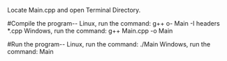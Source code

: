 Locate Main.cpp and open Terminal Directory.

#Compile the program--
Linux, run the command: g++ o- Main -I headers *.cpp
Windows, run the command: g++ Main.cpp -o Main

#Run the program--
Linux, run the command: ./Main
Windows, run the command: Main
